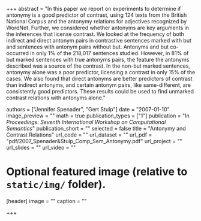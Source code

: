+++
abstract = "In this paper we report on experiments to determine if antonymy is a good predictor of contrast, using 124 texts from the British National Corpus and the antonymy relations for adjectives recognized by WordNet. Further, we considered whether antonyms are key arguments in the inferences that license contrast. We looked at the frequency of both indirect and direct antonym pairs in contrastive sentences marked with but and sentences with antonym pairs without but. Antonyms and but co-occurred in only 1% of the 218,017 sentences studied. However, in 81% of but marked sentences with true antonyms pairs, the feature the antonyms described was a source of the contrast. In the non-but marked sentences, antonymy alone was a poor predictor, licensing a contrast in only 15% of the cases. We also found that direct antonyms are better predictors of contrast than indirect antonyms, and certain antonym pairs, like same-different, are consistently good predictors. These results could be used to find unmarked contrast relations with antonyms alone."

authors = ["Jennifer Spenader", "Gert Stulp"]
date = "2007-01-10"
image_preview = ""
math = true
publication_types = ["1"]
publication = "In *Proceedings: Seventh International Workshop on Computational Semantics*"
publication_short = ""
selected = false
title = "Antonymy and Contrast Relations"
url_code = ""
url_dataset = ""
url_pdf = "pdf/2007_Spenader&Stulp_Comp_Sem_Antonymy.pdf"
url_project = ""
url_slides = ""
url_video = ""

# Optional featured image (relative to `static/img/` folder).
[header]
image = ""
caption = ""

+++
